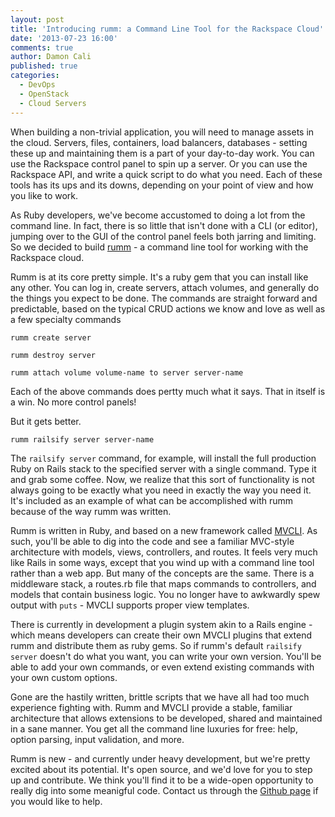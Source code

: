 ```yaml
---
layout: post
title: 'Introducing rumm: a Command Line Tool for the Rackspace Cloud'
date: '2013-07-23 16:00'
comments: true
author: Damon Cali
published: true
categories:
  - DevOps
  - OpenStack
  - Cloud Servers
---
```


When building a non-trivial application, you will need to manage assets in the cloud. Servers, files, containers, load balancers, databases - setting these up and maintaining them is a part of your day-to-day work. You can use the Rackspace control panel to spin up a server. Or you can use the Rackspace API, and write a quick script to do what you need. Each of these tools has its ups and its downs, depending on your point of view and how you like to work.

As Ruby developers, we've become accustomed to doing a lot from the command line. In fact, there is so little that isn't done with a CLI (or editor), jumping over to the GUI of the control panel feels both jarring and limiting. So we decided to build [rumm](https://rackerlabs.github.io/rumm) - a command line tool for working with the Rackspace cloud.<!-- more -->

Rumm is at its core pretty simple. It's a ruby gem that you can install like any other. You can log in, create servers, attach volumes, and generally do the things you expect to be done. The commands are straight forward and predictable, based on the typical CRUD actions we know and love as well as a few specialty commands

```
rumm create server

rumm destroy server

rumm attach volume volume-name to server server-name
```
Each of the above commands does pertty much what it says. That in itself is a win. No more control panels!

But it gets better. 

```
rumm railsify server server-name
```

The `railsify server` command, for example, will install the full production Ruby on Rails stack to the specified server with a single command. Type it and grab some coffee. Now, we realize that this sort of functionality is not always going to be exactly what you need in exactly the way you need it. It's included as an example of what can be accomplished with rumm because of the way rumm was written.

Rumm is written in Ruby, and based on a new framework called [MVCLI](https://github.com/cowboyd/mvcli). As such, you'll be able to dig into the code and see a familiar MVC-style architecture with models, views, controllers, and routes. It feels very much like Rails in some ways, except that you wind up with a command line tool rather than a web app. But many of the concepts are the same. There is a middleware stack, a routes.rb file that maps commands to controllers, and models that contain business logic. You no longer have to awkwardly spew output with `puts` - MVCLI supports proper view templates.

There is currently in development a plugin system akin to a Rails engine - which means developers can create their own MVCLI plugins that extend rumm and distribute them as ruby gems. So if rumm's default `railsify server` doesn't do what you want, you can write your own version. You'll be able to add your own commands, or even extend existing commands with your own custom options.

Gone are the hastily written, brittle scripts that we have all had too much experience fighting with. Rumm and MVCLI provide a stable, familiar architecture that allows extensions to be developed, shared and maintained in a sane manner. You get all the command line luxuries for free: help, option parsing, input validation, and more.

Rumm is new - and currently under heavy development, but we're pretty excited about its potential. It's open source, and we'd love for you to step up and contribute. We think you'll find it to be a wide-open opportunity to really dig into some meanigful code. Contact us through the [Github page](https://github.com/rackerlabs/rumm) if you would like to help.
